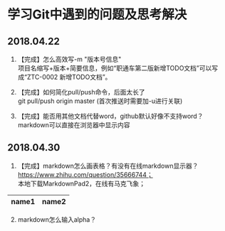 # 学习Git中遇到的问题及思考解决
## 2018.04.22  

1. 【完成】怎么高效写-m "版本号信息"  
	项目名缩写+版本+简要信息，例如“职通车第二版新增TODO文档”可以写成“ZTC-0002 新增TODO文档”。

2. 【完成】如何简化pull/push命令，后面太长了  
	git pull/push origin master (首次推送时需要加-u进行关联)

3. 【完成】能否用其他文档代替word，github默认好像不支持word？  
	markdown可以直接在浏览器中显示内容
## 2018.04.30
1. 【完成】markdown怎么画表格？有没有在线markdown显示器？  
https://www.zhihu.com/question/35666744；  
本地下载MarkdownPad2，在线有马克飞象；  

|name1|name2  
|:-|-:|


2. markdown怎么输入alpha？  